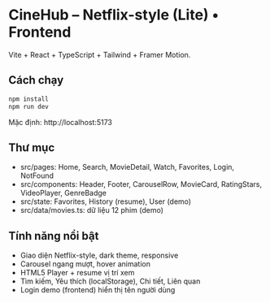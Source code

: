 # CineHub – Netflix-style (Lite) • Frontend
Vite + React + TypeScript + Tailwind + Framer Motion.

## Cách chạy
```bash
npm install
npm run dev
```
Mặc định: http://localhost:5173

## Thư mục
- src/pages: Home, Search, MovieDetail, Watch, Favorites, Login, NotFound
- src/components: Header, Footer, CarouselRow, MovieCard, RatingStars, VideoPlayer, GenreBadge
- src/state: Favorites, History (resume), User (demo)
- src/data/movies.ts: dữ liệu 12 phim (demo)

## Tính năng nổi bật
- Giao diện Netflix-style, dark theme, responsive
- Carousel ngang mượt, hover animation
- HTML5 Player + resume vị trí xem
- Tìm kiếm, Yêu thích (localStorage), Chi tiết, Liên quan
- Login demo (frontend) hiển thị tên người dùng
